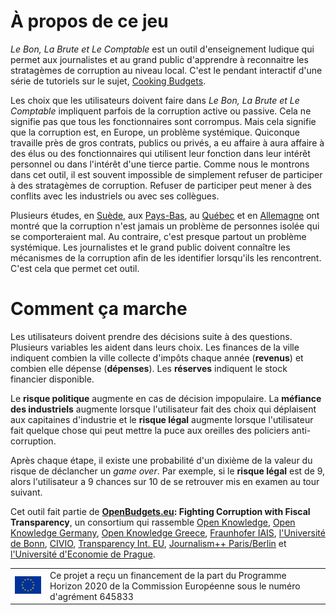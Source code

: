 # À propos de ce jeu

_Le Bon, La Brute et Le Comptable_ est un outil d'enseignement ludique qui permet aux journalistes et au grand public d'apprendre à reconnaitre les stratagèmes de corruption au niveau local. C'est le pendant interactif d'une série de tutoriels sur le sujet, [Cooking Budgets](http://cookingbudgets.com/).

Les choix que les utilisateurs doivent faire dans _Le Bon, La Brute et Le Comptable_ impliquent parfois de la corruption active ou passive. Cela ne signifie pas que tous les fonctionnaires sont corrompus. Mais cela signifie que la corruption est, en Europe, un problème systémique. Quiconque travaille près de gros contrats, publics ou privés, a eu affaire à aura affaire à des élus ou des fonctionnaires qui utilisent leur fonction dans leur intérêt personnel ou dans l'intérêt d'une tierce partie. Comme nous le montrons dans cet outil, il est souvent impossible de simplement refuser de participer à des stratagèmes de corruption. Refuser de participer peut mener à des conflits avec les industriels ou avec ses collègues.

Plusieurs études, en [Suède](http://www.nordicacademicpress.com/bok/a-clean-house/), aux [Pays-Bas](http://link.springer.com/chapter/10.1007/978-3-319-01839-3_19), au [Québec](https://en.wikipedia.org/wiki/Charbonneau_Commission) et en [Allemagne](https://www.amazon.de/Korruption-Deutschland-Portrait-einer-Wachstumsbranche/dp/3406510663) ont montré que la corruption n'est jamais un problème de personnes isolée qui se comporteraient mal. Au contraire, c'est presque partout un problème systémique. Les journalistes et le grand public doivent connaître les mécanismes de la corruption afin de les identifier lorsqu'ils les rencontrent. C'est cela que permet cet outil.

# Comment ça marche

Les utilisateurs doivent prendre des décisions suite à des questions. Plusieurs variables les aident dans leurs choix. Les finances de la ville indiquent combien la ville collecte d'impôts chaque année (**revenus**) et combien elle dépense (**dépenses**). Les **réserves** indiquent le stock financier disponible.

Le **risque politique** augmente en cas de décision impopulaire. La **méfiance des industriels** augmente lorsque l'utilisateur fait des choix qui déplaisent aux capitaines d'industrie et le **risque légal** augmente lorsque l'utilisateur fait quelque chose qui peut mettre la puce aux oreilles des policiers anti-corruption.

Après chaque étape, il existe une probabilité d'un dixième de la valeur du risque de déclancher un _game over_. Par exemple, si le **risque légal** est de 9, alors l'utilisateur a 9 chances sur 10 de se retrouver mis en examen au tour suivant.

Cet outil fait partie de <strong><a target="_blank" href="http://openbudgets.eu/">OpenBudgets.eu</a>: Fighting Corruption with Fiscal Transparency</strong>, un consortium qui rassemble <a target="_blank" href="https://okfn.org/">Open Knowledge</a>, <a target="_blank" href="https://okfn.de/">Open Knowledge Germany</a>, <a target="_blank" href="http://okfn.gr/">Open Knowledge Greece</a>, <a target="_blank" href="https://www.iais.fraunhofer.de/en.html">Fraunhofer IAIS</a>, <a target="_blank" href="https://www.uni-bonn.de/">l'Université de Bonn</a>, <a target="_blank" href="http://www.civio.es/en/">CIVIO</a>, <a target="_blank" href="http://transparency.eu//">Transparency Int. EU</a>, <a target="_blank" href="http://www.jplusplus.org/en/paris-berlin/">Journalism++ Paris/Berlin</a> et <a target="_blank" href="https://www.vse.cz/english/">l'Université d'Economie de Prague</a>.

<table>
<tr>
	<td><img src="/images/logos/eu-flag.jpg" name="European Union flag" width="100px" border="0"></td>
	<td>Ce projet a reçu un financement de la part du Programme Horizon 2020 de la Commission Européenne sous le numéro d'agrément 645833</td>
</tr>
</table>